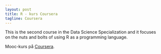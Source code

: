 ```yaml
---
layout: post
title: R - kurs Coursera
tagline: Coursera
---
```


<p class="message">
  This is the second course in the Data Science Specialization and it focuses on the nuts and bolts of using R as a programming language.
</p>

Mooc-kurs på [Coursera](https://class.coursera.org/rprog-016).

